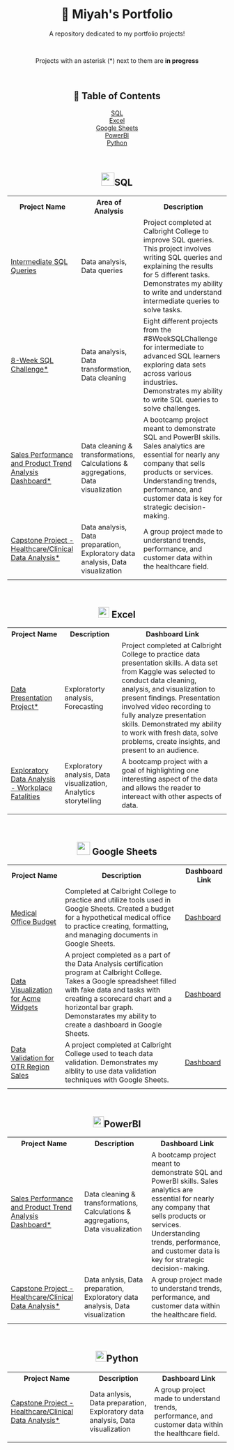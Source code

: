 <h1 align="center" #> 📒 Miyah's Portfolio </h1>
<p align="center">A repository dedicated to my portfolio projects!</p>
<br><p align='center'>Projects with an asterisk (*) next to them are <b>in progress</b></p>

<br><h2 align="center">🧭 Table of Contents</h2>
<p align="center">
  <a href="https://github.com/miyahj/Portfolio/blob/main/README.md#-sql">SQL</a>
  <br><a href="https://github.com/miyahj/Portfolio/blob/main/README.md#-excel">Excel</a>
  <br><a href="https://github.com/miyahj/Portfolio/blob/main/README.md#-google-sheets">Google Sheets</a>
  <br><a href="https://github.com/miyahj/Portfolio/blob/main/README.md#power-bi">PowerBI</a>
  <br><a href="https://github.com/miyahj/Portfolio/blob/main/README.md#python">Python</a>
</p>

<br><h2 align="center"> <img src="https://cdn.freebiesupply.com/logos/large/2x/mysql-6-logo-png-transparent.png" height=30/>SQL</h2>
<table align="center">
<tr><th>Project Name</th>
  <th>Area of Analysis</th>
  <th>Description</th>
  </tr>
  <tr>
    <td><a href="https://github.com/miyahj/Calbright-College-Portfolio-Projects/tree/main/Intermediate%20SQL%20Queries">Intermediate SQL Queries</a></td>
    <td>Data analysis, Data queries</td>
    <td>Project completed at Calbright College to improve SQL queries. This project involves writing SQL queries and explaining the results for 5 different tasks. Demonstrates my ability to write and understand intermediate queries to solve tasks.</td>
  </tr>
  <tr>
    <td><a href="https://github.com/miyahj/8-Week-SQL-Challenge">8-Week SQL Challenge*</a></td>
    <td>Data analysis, Data transformation, Data cleaning</td>
    <td>Eight different projects from the #8WeekSQLChallenge for intermediate to advanced SQL learners exploring data sets across various industries. Demonstrates my ability to write SQL queries to solve challenges.</td>
  </tr>
  <tr>
    <td><a href='https://github.com/miyahjordan/Quickstart-Bootcamp-Projects/tree/main/Sales%20Performance%20and%20Product%20Trend%20Analysis%20Dashboard'>Sales Performance and Product Trend Analysis Dashboard*</a></td>
    <td>Data cleaning & transformations, Calculations & aggregations, Data visualization</td>
    <td>A bootcamp project meant to demonstrate SQL and PowerBI skills. Sales analytics are essential for nearly any company that sells products or services. Understanding trends, performance, and customer data is key for strategic decision-making.</td>
  </tr>
  <tr>
    <td><a href='https://github.com/miyahjordan/Quickstart-Bootcamp-Projects/tree/main/Capstone%20Project%20-%20Healthcare-Clinical%20Data%20Analysis'>Capstone Project - Healthcare/Clinical Data Analysis*</a></td>
    <td>Data analysis, Data preparation, Exploratory data analysis, Data visualization</td>
    <td>A group project made to understand trends, performance, and customer data within the healthcare field.</td>
  </tr>
  <tr>
    <td></td>
    <td></td>
    <td></td>
  </tr>
</table>

<br><h2 align="center"><img src="https://mailmeteor.com/logos/assets/PNG/Microsoft_Office_Excel_Logo_512px.png" height = 25 /> Excel</h2>
<table align="center">
  <tr>
    <th>Project Name</th>
    <th>Description</th>
    <th>Dashboard Link</th>
  </tr>
  <tr>
    <td><a href='https://github.com/miyahj/Calbright-College-Portfolio-Projects/tree/main/Data%20Presentation'>Data Presentation Project*</a></td>
    <td>Exploratorty analysis, Forecasting</td>
    <td>Project completed at Calbright College to practice data presentation skills. A data set from Kaggle was selected to conduct data cleaning, analysis, and visualization to present findings. Presentation involved video recording to fully analyze presentation skills. Demonstrated my ability to work with fresh data, solve problems, create insights, and present to an audience.</td>
  </tr>
  <tr>
    <td><a href='https://github.com/miyahjordan/Quickstart-Bootcamp-Projects/tree/main/Exploratory%20Data%20Analysis%20-%20Workplace%20Fatalities'>Exploratory Data Analysis - Workplace Fatalities</a></td>
    <td>Exploratory analysis, Data visualization, Analytics storytelling</td>
    <td>A bootcamp project with a goal of highlighting one interesting aspect of the data and allows the reader to intereact with other aspects of data.</td>
  </tr>
  <tr>
    <td></td>
    <td></td>
    <td></td>
  </tr>
</table>

<br><h2 align="center"><img src="https://cdn.worldvectorlogo.com/logos/google-sheets-logo-icon.svg" height= 30/> Google Sheets</h2>
<table align="center">
  <tr>
    <th>Project Name</th>
    <th>Description</th>
    <th>Dashboard Link</th>
  </tr>
  <tr>
    <td><a href="https://github.com/miyahjordan/Calbright-College-Portfolio-Projects/tree/main/Medical%20Office%20Budget%20Project#basic-monthly-budget-for-medical-office">Medical Office Budget</a></td>
    <td>Completed at Calbright College to practice and utilize tools used in Google Sheets. Created a budget for a hypothetical medical office to practice creating, formatting, and managing documents in Google Sheets.</td>
    <td><a href="https://docs.google.com/spreadsheets/d/10NeS6oJIZ7juxuD02VJngai98NqvmGuasVpxqI3358A/edit?usp=sharing">Dashboard</a></td>
  </tr>
  <tr>
    <td><a href="https://github.com/miyahjordan/Calbright-College-Portfolio-Projects/tree/main/Data%20Visualization%20for%20Acme%20Widgets">Data Visualization for Acme Widgets</a></td>
    <td>A project completed as a part of the Data Analysis certification program at Calbright College. Takes a Google spreadsheet filled with fake data and tasks with creating a scorecard chart and a horizontal bar graph. Demonstarates my ability to create a dashboard in Google Sheets.</td>
    <td><a href="https://docs.google.com/spreadsheets/d/1U0gOwBLQoL_j66rM8ErJhDzlYZQh9_PR/edit?usp=sharing&ouid=107607730530146632722&rtpof=true&sd=true">Dashboard</a></td>
  </tr>
  <tr>
    <td><a href="https://github.com/miyahjordan/Calbright-College-Portfolio-Projects/tree/main/Data%20Validation%20for%20OTR%20Region%20Sales">Data Validation for OTR Region Sales</a></td>
    <td>A project completed at Calbright College used to teach data validation. Demonstrates my alblity to use data validation techniques with Google Sheets.</td>
    <td><a href="https://docs.google.com/spreadsheets/d/1IT8i8bo36YwlakAAXiM4qhUXYYqGsIrO/edit?usp=sharing&ouid=107607730530146632722&rtpof=true&sd=true">Dashboard</a></td>
  </tr>
  <tr>
    <td></td>
    <td></td>
    <td></td>
  </tr>
</table>

<br><h2 align="center"><img src="https://1000logos.net/wp-content/uploads/2022/12/Power-BI-Logo.png" height= 25/>PowerBI</h2>
<table align="center">
  <tr>
    <th>Project Name</th>
    <th>Description</th>
    <th>Dashboard Link</th>
  </tr>
  <tr>
    <td><a href='https://github.com/miyahjordan/Quickstart-Bootcamp-Projects/tree/main/Sales%20Performance%20and%20Product%20Trend%20Analysis%20Dashboard'>Sales Performance and Product Trend Analysis Dashboard*</a></td>
    <td>Data cleaning & transformations, Calculations & aggregations, Data visualization</td>
    <td>A bootcamp project meant to demonstrate SQL and PowerBI skills. Sales analytics are essential for nearly any company that sells products or services. Understanding trends, performance, and customer data is key for strategic decision-making.</td>
  </tr>
  <tr>
    <td><a href='https://github.com/miyahjordan/Quickstart-Bootcamp-Projects/tree/main/Capstone%20Project%20-%20Healthcare-Clinical%20Data%20Analysis'>Capstone Project - Healthcare/Clinical Data Analysis*</a></td>
    <td>Data anlysis, Data preparation, Exploratory data analysis, Data visualization</td>
    <td>A group project made to understand trends, performance, and customer data within the healthcare field.</td>
  </tr>
  <tr>
    <td><a href=''></a></td>
    <td></td>
    <td></td>
  </tr>
</table>

<br><h2 align="center"><img src="https://static.vecteezy.com/system/resources/thumbnails/048/332/144/small/python-icon-transparent-background-free-png.png" height= 25/>Python</h2>
<table align="center">
  <tr>
    <th>Project Name</th>
    <th>Description</th>
    <th>Dashboard Link</th>
  </tr>
<tr>
    <td><a href='https://github.com/miyahjordan/Quickstart-Bootcamp-Projects/tree/main/Capstone%20Project%20-%20Healthcare-Clinical%20Data%20Analysis'>Capstone Project - Healthcare/Clinical Data Analysis*</a></td>
    <td>Data anlysis, Data preparation, Exploratory data analysis, Data visualization</td>
    <td>A group project made to understand trends, performance, and customer data within the healthcare field.</td>
  </tr>
  <tr>
    <td><a href=''></a></td>
    <td></td>
    <td></td>
  </tr>
</table>
